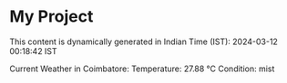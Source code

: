 # My Project

This content is dynamically generated in Indian Time (IST): 2024-03-12 00:18:42 IST


Current Weather in Coimbatore:
Temperature: 27.88 °C
Condition: mist

